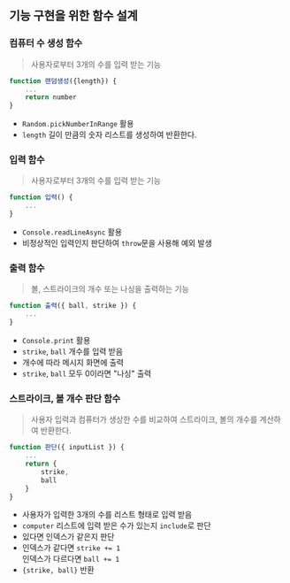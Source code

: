## 기능 구현을 위한 함수 설계

### 컴퓨터 수 생성 함수

> 사용자로부터 3개의 수를 입력 받는 기능

```js
function 랜덤생성({length}) {
    ...
    return number
}
```

- `Random.pickNumberInRange` 활용
- `length` 길이 만큼의 숫자 리스트를 생성하여 반환한다.

### 입력 함수

> 사용자로부터 3개의 수를 입력 받는 기능

```js
function 입력() {
    ...
}
```

- `Console.readLineAsync` 활용
- 비정상적인 입력인지 판단하여 `throw`문을 사용해 예외 발생

### 출력 함수

> 볼, 스트라이크의 개수 또는 나싱을 출력하는 기능

```js
function 출력({ ball, strike }) {
    ...
}
```

- `Console.print` 활용
- `strike`, `ball` 개수를 입력 받음
- 개수에 따라 메시지 화면에 출력
- `strike`, `ball` 모두 0이라면 "나싱" 출력

### 스트라이크, 볼 개수 판단 함수

> 사용자 입력과 컴퓨터가 생상한 수를 비교하여 스트라이크, 볼의 개수를 계산하여 반환한다.

```js
function 판단({ inputList }) {
    ...
    return {
        strike,
        ball
    }
}
```

- 사용자가 입력한 3개의 수를 리스트 형태로 입력 받음
- `computer` 리스트에 입력 받은 수가 있는지 `include`로 판단
- 있다면 인덱스가 같은지 판단
- 인덱스가 같다면 `strike += 1`  
  인덱스가 다르다면 `ball += 1`
- `{strike, ball}` 반환
